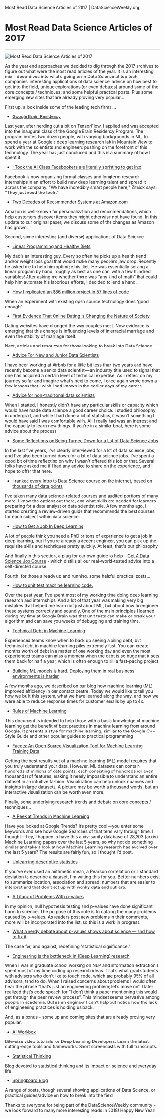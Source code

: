 Most Read Data Science Articles of 2017 | DataScienceWeekly.org

# Most Read Data Science Articles of 2017

* * *

 ![Most Read Data Science Articles of 2017](../_resources/37f67b076999b4cef573649265ddba77.jpg)

As the year end approaches we decided to dig through the 2017 archives to figure out what were the most read articles of the year. It is an interesting mix - deep-dives into what’s going on in Data Science at top tech companies, interesting applications of data science, advice on how best to get into the field, unique explorations (or even debates) around some of the core concepts / techniques; and some helpful practical posts. Plus some emerging new sites that are already proving very popular…

First up, a look inside some of the leading tech firms …

- [Google Brain Residency](http://tinyclouds.org/residency/)

Last year, after nerding out a bit on TensorFlow, I applied and was accepted into the inaugural class of the Google Brain Residency Program. The program invites two dozen people, with varying backgrounds in ML, to spend a year at Google's deep learning research lab in Mountain View to work with the scientists and engineers pushing on the forefront of this technology. The year has just concluded and this is a summary of how I spent it.

- [I Took the AI Class Facebookers are literally sprinting to get into](https://www.wired.com/2017/03/took-ai-class-facebookers-literally-sprinting-get/)

Facebook is now organizing formal classes and longterm research internships in an effort to build new deep learning talent and spread it across the company. "We have incredibly smart people here," Zitnick says. "They just need the tools."

- [Two Decades of Recommender Systems at Amazon.com](https://www.computer.org/csdl/mags/ic/2017/03/mic2017030012.html)

Amazon is well-known for personalization and recommendations, which help customers discover items they might otherwise not have found. In this update to our original paper, we discuss some of the changes as Amazon has grown.

Second, some interesting (and diverse) applications of Data Science

- [Linear Programming and Healthy Diets](https://jeremykun.com/2017/09/24/linear-programming-and-healthy-diets-part-2/)

My dad’s an interesting guy. Every so often he picks up a health trend and/or weight loss goal that would make many people’s jaw drop. Recently he asked me to help him optimize his diet. He was essentially solving a linear program by hand, roughly as best as one can, with a few hundred variables! After asking me whether there was “any kind of math” that could help him automate his laborious efforts, I decided to lend a hand.

- [How I replicated an $86 million project in 57 lines of code](https://medium.freecodecamp.org/how-i-replicated-an-86-million-project-in-57-lines-of-code-277031330ee9)

When an experiment with existing open source technology does “good enough”

- [First Evidence That Online Dating Is Changing the Nature of Society](https://www.technologyreview.com/s/609091/first-evidence-that-online-dating-is-changing-the-nature-of-society/)

Dating websites have changed the way couples meet. Now evidence is emerging that this change is influencing levels of interracial marriage and even the stability of marriage itself.

Next, articles and resources for those looking to break into Data Science …

- [Advice For New and Junior Data Scientists](https://medium.com/@rchang/advice-for-new-and-junior-data-scientists-2ab02396cf5b)

I have been working at Airbnb for a little bit less than two years and have recently become a senior data scientist — an industry title used to signal that one has acquired a certain level of technical expertise. As I reflect on my journey so far and imagine what’s next to come, I once again wrote down a few lessons that I wish I had known in the earlier days of my career.

- [Advice for non-traditional data scientists](http://blog.shotwell.ca/2017/08/29/advice-for-non-traditional-data-scientists/)

When I started, I honestly didn’t have any particular skills or capacity which would have made data science a good career choice. I studied philosophy in undergrad, and while I had done a bit of statistics, it wasn’t something I would have said I was comfortable with. All I really had was an interest and the capacity to learn new things. If you’re in a similar boat, here is some advice about the process

- [Some Reflections on Being Turned Down for a Lot of Data Science Jobs](https://tdhopper.com/blog/2017/Mar/06/some-reflections-on-being-turned-down-for-a-lot-of-data-science-jobs/)

In the last five years, I've clearly interviewed for a lot of data science jobs, and I've also been turned down for a lot of data science jobs. I've spent a good bit of time reflecting on why I wasn't offered this job or that. Several folks have asked me if I had any advice to share on the experience, and I hope to offer that here.

- [I ranked every Intro to Data Science course on the internet, based on thousands of data points](https://medium.freecodecamp.org/i-ranked-all-the-best-data-science-intro-courses-based-on-thousands-of-data-points-db5dc7e3eb8e)

I’ve taken many data science-related courses and audited portions of many more. I know the options out there, and what skills are needed for learners preparing for a data analyst or data scientist role. A few months ago, I started creating a review-driven guide that recommends the best courses for each subject within data science.

- [How to Get a Job In Deep Learning](http://blog.deepgram.com/how-to-get-a-job-in-deep-learning/)

A lot of people think you need a PhD or tons of experience to get a job in deep learning, but if you're already a decent engineer, you can pick up the requisite skills and techniques pretty quickly. At least, that's our philosophy

And finally in this section, a plug for our own guide to help - [Get A Data Science Job Course](https://www.datascienceweekly.org/data-science-guides/data-science-getting-started-guide) - which distills all our real-world-tested advice into a self-directed course.

Fourth, for those already up and running, some helpful practical posts…

- [How to unit test machine learning code.](https://medium.com/@keeper6928/how-to-unit-test-machine-learning-code-57cf6fd81765)

Over the past year, I’ve spent most of my working time doing deep learning research and internships. And a lot of that year was making very big mistakes that helped me learn not just about ML, but about how to engineer these systems correctly and soundly. One of the main principles I learned during my time at Google Brain was that unit tests can make or break your algorithm and can save you weeks of debugging and training time.

- [Technical Debt in Machine Learning](https://towardsdatascience.com/technical-debt-in-machine-learning-8b0fae938657)

Experienced teams know when to back up seeing a piling debt, but technical debt in machine learning piles extremely fast. You can create months worth of debt in a matter of one working day and even the most experienced teams can miss a moment when the debt is so huge that it sets them back for half a year, which is often enough to kill a fast-pacing project.

- [Building ML models is hard. Deploying them in real business environments is harder](https://ocadotechnology.com/blog/building-ml-models-is-hard-deploying-them-in-real-business-environments-is-harder/)

A few months ago, we described on our blog how machine learning (ML) improved efficiency in our contact centre. Today we would like to tell you how we built this system, what we have learned along the way, and how we were able to reduce response times for customer emails by up to 4x.

- [Rules of Machine Learning](http://martin.zinkevich.org/rules_of_ml/rules_of_ml.pdf)

This document is intended to help those with a basic knowledge of machine learning get the benefit of best practices in machine learning from around Google. It presents a style for machine learning, similar to the Google C++ Style Guide and other popular guides to practical programming

- [Facets: An Open Source Visualization Tool for Machine Learning Training Data](https://research.googleblog.com/2017/07/facets-open-source-visualization-tool.html)

Getting the best results out of a machine learning (ML) model requires that you truly understand your data. However, ML datasets can contain hundreds of millions of data points, each consisting of hundreds (or even thousands) of features, making it nearly impossible to understand an entire dataset in an intuitive fashion. Visualization can help unlock nuances and insights in large datasets. A picture may be worth a thousand words, but an interactive visualization can be worth even more.

Finally, some underlying research trends and debate on core concepts / techniques…

- [A Peek at Trends in Machine Learning](https://medium.com/@karpathy/a-peek-at-trends-in-machine-learning-ab8a1085a106)

Have you looked at Google Trends? It’s pretty cool — you enter some keywords and see how Google Searches of that term vary through time. I thought — hey, I happen to have this arxiv-sanity database of 28,303 (arxiv) Machine Learning papers over the last 5 years, so why not do something similar and take a look at how Machine Learning research has evolved over the last 5 years? The results are fairly fun, so I thought I’d post.

- [Unlearning descriptive statistics](http://debrouwere.org/2017/02/01/unlearning-descriptive-statistics/)

If you've ever used an arithmetic mean, a Pearson correlation or a standard deviation to describe a dataset, I'm writing this for you. Better numbers exist to summarize location, association and spread: numbers that are easier to interpret and that don't act up with wonky data and outliers.

- [A Litany of Problems With p-values](http://www.fharrell.com/2017/02/a-litany-of-problems-with-p-values.html)

In my opinion, null hypothesis testing and p-values have done significant harm to science. The purpose of this note is to catalog the many problems caused by p-values. As readers post new problems in their comments, more will be incorporated into the list, so this is a work in progress.

- [What a nerdy debate about p-values shows about science — and how to fix it](https://www.vox.com/science-and-health/2017/7/31/16021654/p-values-statistical-significance-redefine-0005)

The case for, and against, redefining “statistical significance.”

- [Engineering is the bottleneck in (Deep Learning) research](http://blog.dennybritz.com/2017/01/17/engineering-is-the-bottleneck-in-deep-learning-research/)

When I was in graduate school working on NLP and information extraction I spent most of my time coding up research ideas. That’s what grad students with advisors who don’t like to touch code, which are probably 95% of all advisors, tend to do. When I raised concerns about problems I would often hear the phrase “that’s just an engineering problem; let’s move on”. I later realized that’s code speech for “I don’t think a paper mentioning this would get through the peer review process”. This mindset seems pervasive among people in academia. But as an engineer I can’t help but notice how the lack of engineering practices is holding us back.

And, as a bonus - some up and coming sites that are already proving very popular.

- [AI Workbox](https://www.aiworkbox.com/)

Bite-size video tutorials for Deep Learning Developers: Learn the latest cutting-edge tools and frameworks. Short screencasts with full transcripts.

- [Statistical Thinking](http://www.fharrell.com/)

Blog devoted to statistical thinking and its impact on science and everyday life

- [Springboard Blog](https://www.springboard.com/blog/)

A range of posts, though several showing applications of Data Science, or practical guides/advice on how to break into the field

Thanks to everyone for being part of the DataScienceWeekly community - we look forward to many more interesting reads in 2018! Happy New Year!